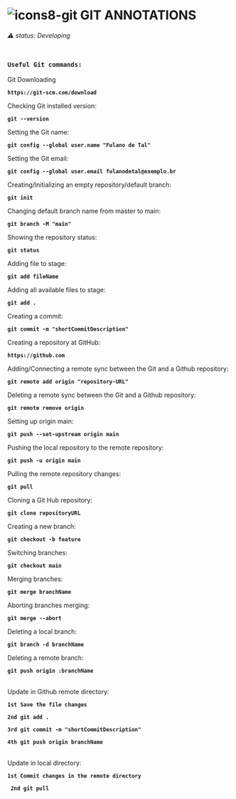 # ![icons8-git](https://user-images.githubusercontent.com/67625804/154203860-ac702c40-98c9-4bab-a3f5-c93b97f46980.svg) GIT ANNOTATIONS
###### ⚠️  status: Developing <br> <br>
 
 
### ``` Useful Git commands: ```


  <dt>Git Downloading</dt>
  
 **``` https://git-scm.com/download ```**
   
  <dt>Checking Git installed version:</dt>
  
  **``` git --version ```**
  
  <dt>Setting the Git name:</dt>
  
  **``` git config --global user.name "Fulano de Tal" ```**
  
  <dt>Setting the Git email:</dt>
  
  **``` git config --global user.email fulanodetal@exemplo.br ```**
  <dt>Creating/Initializing an empty repository/default branch:</dt>

  **``` git init ```**
 
<dt>Changing default branch name from master to main:</dt>

  **``` git branch -M "main" ```**
 
 <dt>Showing the repository status:</dt>
 
 **``` git status ```**
 
 <dt>Adding file to stage:</dt>
 
  **``` git add fileName ```**
 
 <dt>Adding all available files to stage:</dt>
 
  **``` git add . ```**
 
 <dt>Creating a commit:</dt>
 
  **``` git commit -m "shortCommitDescription" ```**
 
 <dt>Creating a repository at GitHub:</dt>
 
  **``` https://github.com ```**
 
 <dt>Adding/Connecting a remote sync between the Git and a Github repository:</dt>
 
  **``` git remote add origin "repository-URL" ```**

  <dt>Deleting a remote sync between the Git and a Github repository:</dt>
 
  **``` git remote remove origin ```**

   <dt>Setting up origin main:</dt>
 
  **``` git push --set-upstream origin main ```** 

 
 <dt>Pushing the local repository to the remote repository:</dt>
 
  **``` git push -u origin main ```**
 
 <dt>Pulling the remote repository changes:</dt>
 
  **``` git pull ```**
 
 <dt>Cloning a Git Hub repository:</dt>
 
  **``` git clone repositoryURL ```**
 
 <dt>Creating a new branch:</dt>
 
 **``` git checkout -b feature ```**
 
 <dt>Switching branches:</dt>
 
  **``` git checkout main ```**
 
 <dt>Merging branches:</dt>
 
  **``` git merge branchName ```**
 
 <dt>Aborting branches merging:</dt>
 
  **``` git merge --abort ```**
 
 <dt>Deleting a local branch:</dt>
 
  **``` git branch -d branchName ```**
 
 <dt>Deleting a remote branch:</dt>
 
  **``` git push origin :branchName ```**
<br>
<br>
<dt> Update in Github remote directory: </dt>

**``` 1st Save the file changes ```**

**``` 2nd git add . ```** 

**``` 3rd git commit -m "shortCommitDescription" ```**

**``` 4th git push origin branchName ```**
<br>
<br>
<dt> Update in local directory: </dt>

**``` 1st Commit changes in the remote directory ```**

**``` 2nd git pull```** 
